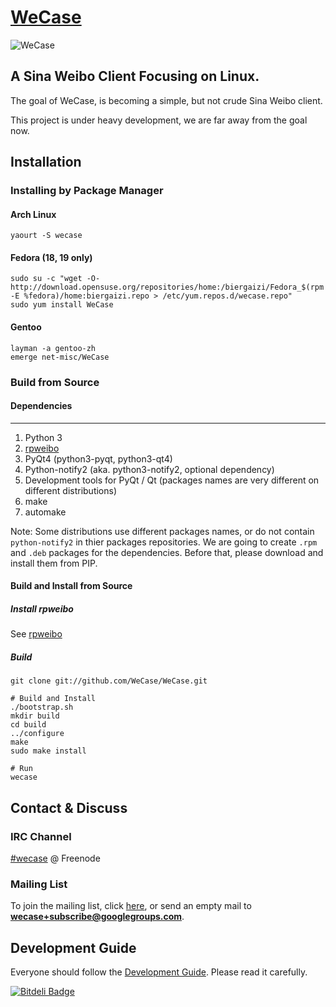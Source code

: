 [WeCase](http://wecase.org)
======

![WeCase](https://raw.githubusercontent.com/WeCase/WeCase/master/res/wecase.png)


A Sina Weibo Client Focusing on Linux.
---------------------------------------
The goal of WeCase, is becoming a simple, but not crude Sina Weibo client.

This project is under heavy development, we are far away from the goal now.

Installation
------------

### Installing by Package Manager

#### Arch Linux

```
yaourt -S wecase
```

#### Fedora (18, 19 only)

```
sudo su -c "wget -O- http://download.opensuse.org/repositories/home:/biergaizi/Fedora_$(rpm -E %fedora)/home:biergaizi.repo > /etc/yum.repos.d/wecase.repo"
sudo yum install WeCase
```

#### Gentoo

```
layman -a gentoo-zh
emerge net-misc/WeCase
```

### Build from Source

#### Dependencies
-----
1. Python 3
2. [rpweibo](https://github.com/WeCase/rpweibo)
2. PyQt4 (python3-pyqt, python3-qt4)
3. Python-notify2 (aka. python3-notify2, optional dependency)
4. Development tools for PyQt / Qt (packages names are very different on different distributions)
5. make
6. automake

Note: Some distributions use different packages names, or do not contain `python-notify2` in thier packages repositories. We are going to create `.rpm` and `.deb` packages for the dependencies. Before that, please download and install them from PIP.

#### Build and Install from Source

##### Install rpweibo

See [rpweibo](https://github.com/WeCase/rpweibo)

##### Build

```
git clone git://github.com/WeCase/WeCase.git

# Build and Install
./bootstrap.sh
mkdir build
cd build
../configure
make
sudo make install

# Run
wecase
```

Contact & Discuss
---------

### IRC Channel

[#wecase](https://kiwiirc.com/client/irc.freenode.net/wecase) @ Freenode

### Mailing List

To join the mailing list, click [here](https://groups.google.com/forum/?hl=zh-CN&fromgroups#!forum/wecase),
or send an empty mail to **wecase+subscribe@googlegroups.com**.

Development Guide
------
Everyone should follow the [Development Guide](https://github.com/WeCase/WeCase/wiki/WeCase-%E5%BC%80%E5%8F%91%E6%8C%87%E5%8D%97). Please read it carefully.

[![Bitdeli Badge](https://d2weczhvl823v0.cloudfront.net/WeCase/wecase/trend.png)](https://bitdeli.com/free "Bitdeli Badge")
